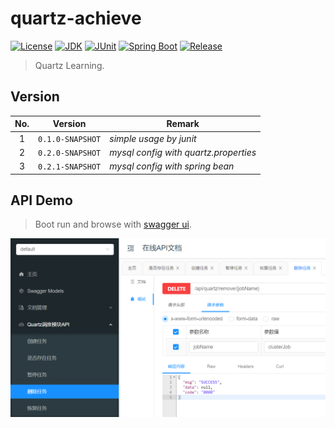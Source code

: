 # quartz-achieve

[![License](https://img.shields.io/badge/License-MIT-green.svg?style=flat&logo=github)](https://www.mit-license.org)
[![JDK](https://img.shields.io/badge/JDK-1.8-success.svg?style=flat&logo=java)](https://www.oracle.com/java/technologies/javase-downloads.html)
[![JUnit](https://img.shields.io/badge/JUnit-5.8.2-success.svg?style=flat&logo=junit5)](https://junit.org/junit5/docs/current/user-guide)
[![Spring Boot](https://img.shields.io/badge/Spring_Boot-2.3.12-success.svg?style=flat&logo=springboot)](https://docs.spring.io/spring-boot/docs/2.3.12.RELEASE/reference/htmlsingle/)
[![Release](https://img.shields.io/badge/Release-0.3.0-blue.svg)](https://github.com/aaric/quartz-achieve/releases)

> Quartz Learning.

## Version

|No.|Version|Remark|
|:-:|:-----:|------|
|1|`0.1.0-SNAPSHOT`|*simple usage by junit*|
|2|`0.2.0-SNAPSHOT`|*mysql config with quartz.properties*|
|3|`0.2.1-SNAPSHOT`|*mysql config with spring bean*|

## API Demo

> Boot run and browse with [swagger ui](http://localhost:8080/doc.html).

![api_demo.png](https://github.com/aaric/quartz-achieve/blob/master/docs/images/api_demo.png)
